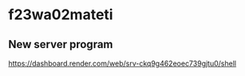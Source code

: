 # f23wa02mateti
## New server program
https://dashboard.render.com/web/srv-ckq9g462eoec739gjtu0/shell
